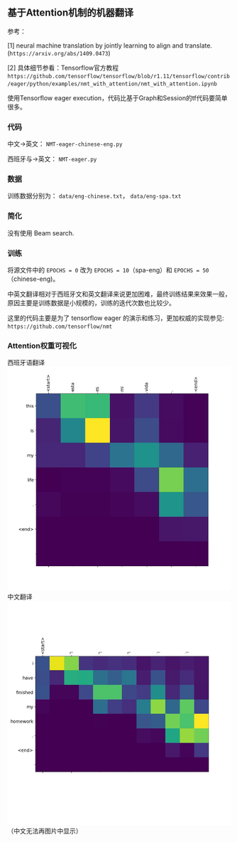 ## 基于Attention机制的机器翻译

参考：

[1] neural machine translation by jointly learning to align and translate.(`https://arxiv.org/abs/1409.0473`)

[2] 具体细节参看：Tensorflow官方教程 `https://github.com/tensorflow/tensorflow/blob/r1.11/tensorflow/contrib/eager/python/examples/nmt_with_attention/nmt_with_attention.ipynb`

使用Tensorflow eager execution，代码比基于Graph和Session的tf代码要简单很多。

### 代码
中文->英文： `NMT-eager-chinese-eng.py`

西班牙与->英文： `NMT-eager.py`

### 数据
训练数据分别为： `data/eng-chinese.txt`， `data/eng-spa.txt`

### 简化
没有使用 Beam search.

### 训练
将源文件中的 `EPOCHS = 0` 改为 `EPOCHS = 10`（spa-eng）和 `EPOCHS = 50`（chinese-eng)。

中英文翻译相对于西班牙文和英文翻译来说更加困难，最终训练结果来效果一般，原因主要是训练数据是小规模的，训练的迭代次数也比较少。

这里的代码主要是为了 tensorflow eager 的演示和练习，更加权威的实现参见:
`https://github.com/tensorflow/nmt`

### Attention权重可视化
西班牙语翻译
![西班牙语翻译](data/eng-spa-jpg/%20esta%20es%20mi%20v.jpg)
中文翻译
![中文翻译](data/chinese-eng-jpg/我已經完成我的作業。.jpg)
（中文无法再图片中显示）
